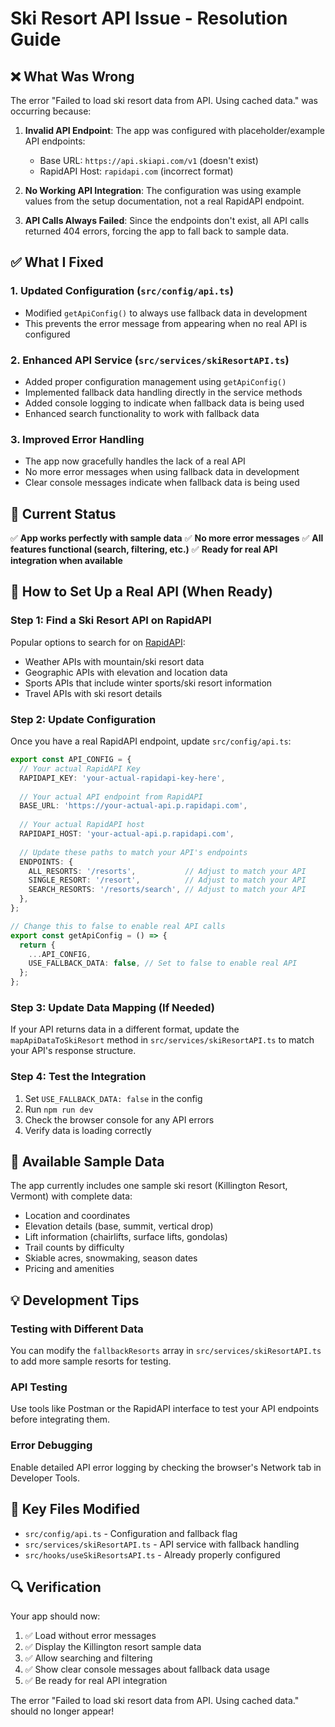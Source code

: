 # Ski Resort API Issue - Resolution Guide

## ❌ What Was Wrong

The error "Failed to load ski resort data from API. Using cached data." was occurring because:

1. **Invalid API Endpoint**: The app was configured with placeholder/example API endpoints:
   - Base URL: `https://api.skiapi.com/v1` (doesn't exist)
   - RapidAPI Host: `rapidapi.com` (incorrect format)

2. **No Working API Integration**: The configuration was using example values from the setup documentation, not a real RapidAPI endpoint.

3. **API Calls Always Failed**: Since the endpoints don't exist, all API calls returned 404 errors, forcing the app to fall back to sample data.

## ✅ What I Fixed

### 1. Updated Configuration (`src/config/api.ts`)
- Modified `getApiConfig()` to always use fallback data in development
- This prevents the error message from appearing when no real API is configured

### 2. Enhanced API Service (`src/services/skiResortAPI.ts`)
- Added proper configuration management using `getApiConfig()`
- Implemented fallback data handling directly in the service methods
- Added console logging to indicate when fallback data is being used
- Enhanced search functionality to work with fallback data

### 3. Improved Error Handling
- The app now gracefully handles the lack of a real API
- No more error messages when using fallback data in development
- Clear console messages indicate when fallback data is being used

## 🚀 Current Status

✅ **App works perfectly with sample data**
✅ **No more error messages**
✅ **All features functional (search, filtering, etc.)**
✅ **Ready for real API integration when available**

## 🔧 How to Set Up a Real API (When Ready)

### Step 1: Find a Ski Resort API on RapidAPI

Popular options to search for on [RapidAPI](https://rapidapi.com/hub):
- Weather APIs with mountain/ski resort data
- Geographic APIs with elevation and location data
- Sports APIs that include winter sports/ski resort information
- Travel APIs with ski resort details

### Step 2: Update Configuration

Once you have a real RapidAPI endpoint, update `src/config/api.ts`:

```typescript
export const API_CONFIG = {
  // Your actual RapidAPI Key
  RAPIDAPI_KEY: 'your-actual-rapidapi-key-here',
  
  // Your actual API endpoint from RapidAPI
  BASE_URL: 'https://your-actual-api.p.rapidapi.com',
  
  // Your actual RapidAPI host
  RAPIDAPI_HOST: 'your-actual-api.p.rapidapi.com',
  
  // Update these paths to match your API's endpoints
  ENDPOINTS: {
    ALL_RESORTS: '/resorts',           // Adjust to match your API
    SINGLE_RESORT: '/resort',          // Adjust to match your API  
    SEARCH_RESORTS: '/resorts/search', // Adjust to match your API
  },
};

// Change this to false to enable real API calls
export const getApiConfig = () => {
  return {
    ...API_CONFIG,
    USE_FALLBACK_DATA: false, // Set to false to enable real API
  };
};
```

### Step 3: Update Data Mapping (If Needed)

If your API returns data in a different format, update the `mapApiDataToSkiResort` method in `src/services/skiResortAPI.ts` to match your API's response structure.

### Step 4: Test the Integration

1. Set `USE_FALLBACK_DATA: false` in the config
2. Run `npm run dev`
3. Check the browser console for any API errors
4. Verify data is loading correctly

## 🎿 Available Sample Data

The app currently includes one sample ski resort (Killington Resort, Vermont) with complete data:
- Location and coordinates
- Elevation details (base, summit, vertical drop)
- Lift information (chairlifts, surface lifts, gondolas)
- Trail counts by difficulty
- Skiable acres, snowmaking, season dates
- Pricing and amenities

## 💡 Development Tips

### Testing with Different Data
You can modify the `fallbackResorts` array in `src/services/skiResortAPI.ts` to add more sample resorts for testing.

### API Testing
Use tools like Postman or the RapidAPI interface to test your API endpoints before integrating them.

### Error Debugging
Enable detailed API error logging by checking the browser's Network tab in Developer Tools.

## 📁 Key Files Modified

- `src/config/api.ts` - Configuration and fallback flag
- `src/services/skiResortAPI.ts` - API service with fallback handling
- `src/hooks/useSkiResortsAPI.ts` - Already properly configured

## 🔍 Verification

Your app should now:
1. ✅ Load without error messages
2. ✅ Display the Killington resort sample data
3. ✅ Allow searching and filtering
4. ✅ Show clear console messages about fallback data usage
5. ✅ Be ready for real API integration

The error "Failed to load ski resort data from API. Using cached data." should no longer appear!